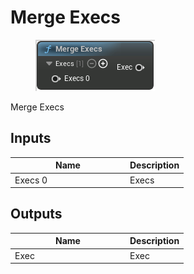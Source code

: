 # Merge Execs

<div align="left" data-full-width="false"><figure><img src="../../../api/Exec Nodes/Merge_Execs.png" alt=""><figcaption></figcaption></figure></div>

Merge Execs

## Inputs

<table><thead><tr><th width="170">Name</th><th>Description</th></tr></thead><tbody><tr><td>Execs 0</td><td>Execs</td></tr></tbody></table>

## Outputs

<table><thead><tr><th width="170">Name</th><th>Description</th></tr></thead><tbody><tr><td>Exec</td><td>Exec</td></tr></tbody></table>
